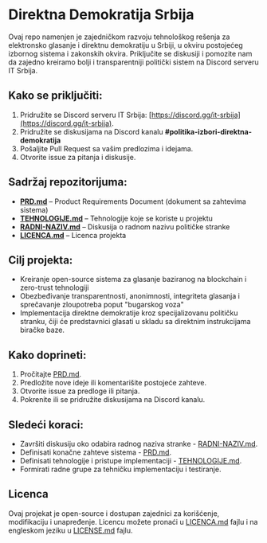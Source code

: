 # Direktna Demokratija Srbija

Ovaj repo namenjen je zajedničkom razvoju tehnološkog rešenja za elektronsko glasanje i direktnu demokratiju u Srbiji, u okviru postojećeg izbornog sistema i zakonskih okvira. Priključite se diskusiji i pomozite nam da zajedno kreiramo bolji i transparentniji politički sistem na Discord serveru IT Srbija.

## Kako se priključiti:

1. Pridružite se Discord serveru IT Srbija: [https://discord.gg/it-srbija](https://discord.gg/it-srbija).
2. Pridružite se diskusijama na Discord kanalu **#politika-izbori-direktna-demokratija**
3. Pošaljite Pull Request sa vašim predlozima i idejama.
4. Otvorite issue za pitanja i diskusije.

## Sadržaj repozitorijuma:

- **[PRD.md](PRD.md)** – Product Requirements Document (dokument sa zahtevima sistema)
- **[TEHNOLOGIJE.md](TEHNOLOGIJE.md)** – Tehnologije koje se koriste u projektu
- **[RADNI-NAZIV.md](RADNI-NAZIV.md)** – Diskusija o radnom nazivu političke stranke
- **[LICENCA.md](LICENCA.md)** – Licenca projekta

## Cilj projekta:

- Kreiranje open-source sistema za glasanje baziranog na blockchain i zero-trust tehnologiji
- Obezbeđivanje transparentnosti, anonimnosti, integriteta glasanja i sprečavanje zloupotreba poput "bugarskog voza"
- Implementacija direktne demokratije kroz specijalizovanu političku stranku, čiji će predstavnici glasati u skladu sa direktnim instrukcijama biračke baze.

## Kako doprineti:

1. Pročitajte [PRD.md](PRD.md).
2. Predložite nove ideje ili komentarišite postojeće zahteve.
3. Otvorite issue za predloge ili pitanja.
4. Pokrenite ili se pridružite diskusijama na Discord kanalu.

## Sledeći koraci:

- Završiti diskusiju oko odabira radnog naziva stranke - [RADNI-NAZIV.md](RADNI-NAZIV.md).
- Definisati konačne zahteve sistema - [PRD.md](PRD.md).
- Definisati tehnologije i pristupe implementaciji - [TEHNOLOGIJE.md](TEHNOLOGIJE.md).
- Formirati radne grupe za tehničku implementaciju i testiranje.

## Licenca

Ovaj projekat je open-source i dostupan zajednici za korišćenje, modifikaciju i unapređenje. Licencu možete pronaći u [LICENCA.md](LICENCA.md) fajlu i na engleskom jeziku u [LICENSE.md](LICENSE.md) fajlu.